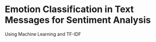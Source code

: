 # Emotion Classification in Text Messages for Sentiment Analysis
 Using Machine Learning and TF-IDF
